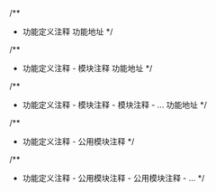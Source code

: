 /**
 * 功能定义注释 功能地址
 */

/**
 * 功能定义注释 - 模块注释 功能地址
 */

/**
 * 功能定义注释 - 模块注释 - 模块注释 - ... 功能地址
 */

/**
 * 功能定义注释 - 公用模块注释
 */

/**
 * 功能定义注释 - 公用模块注释 - 公用模块注释 - ...
 */
